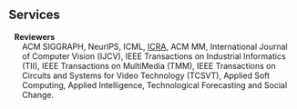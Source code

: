 ## Services

<h4 style="margin:0 10px 0;">Reviewers</h4>

<ul style="margin:0 0 5px;">
  ACM SIGGRAPH, NeurIPS, ICML, <a href="http://www.ieee-ras.org/conferences-workshops/fully-sponsored/icra"><autocolor>ICRA</autocolor></a>, ACM MM, International Journal of Computer Vision (IJCV), IEEE Transactions on Industrial Informatics (TII),  IEEE Transactions on MultiMedia (TMM), IEEE Transactions on Circuits and Systems for Video Technology (TCSVT), Applied Soft Computing, Applied Intelligence, Technological Forecasting and Social Change.
</ul>
